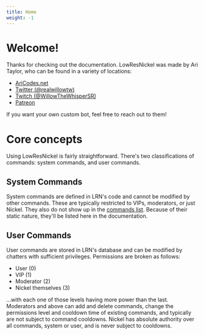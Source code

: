 ```yaml
---
title: Home
weight: -1
---
```


# Welcome!

Thanks for checking out the documentation. LowResNickel was made by Ari Taylor, who can be found in a variety of locations:

 - [AriCodes.net](https://aricodes.net)
 - [Twitter (@realwillowtw)](https://twitter.com/realwillowtw)
 - [Twitch (@WillowTheWhisperSR)](https://twitch.tv/willowthewhispersr)
 - [Patreon](https://www.patreon.com/aricodes)

If you want your own custom bot, feel free to reach out to them!

# Core concepts

Using LowResNickel is fairly straightforward. There's two classifications of commands: system commands, and user commands.

## System Commands

System commands are defined in LRN's code and cannot be modified by other commands. These are typically restricted to VIPs, moderators, or just Nickel. They also do not show up in the [commands list](https://commands.exotichorse.com/lowresnickel). Because of their static nature, they'll be listed here in the documentation.

## User Commands

User commands are stored in LRN's database and can be modified by chatters with sufficient privileges. Permissions are broken as follows:

 - User (0)
 - VIP (1)
 - Moderator (2)
 - Nickel themselves (3)

...with each one of those levels having more power than the last. Moderators and above can add and delete commands, change the permissions level and cooldown time of existing commands, and typically are not subject to command cooldowns. Nickel has absolute authority over all commands, system or user, and is never subject to cooldowns.
